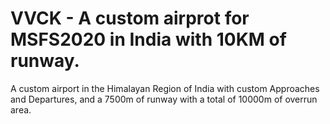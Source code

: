 # VVCK - A custom airprot for MSFS2020 in India with 10KM of runway.
A custom airport in the Himalayan Region of India with custom Approaches and Departures, and a 7500m of runway with a total of 10000m of overrun area.
